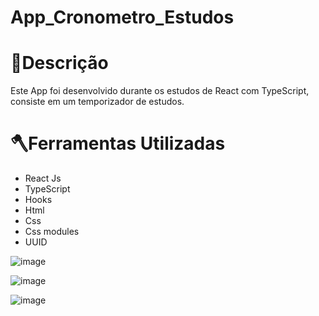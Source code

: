 # App_Cronometro_Estudos

# 📕Descrição
Este App foi desenvolvido durante os estudos de React com TypeScript, consiste em um temporizador de estudos.

# 🪓Ferramentas Utilizadas
- React Js
- TypeScript
- Hooks
- Html
- Css
- Css modules 
- UUID

![image](https://user-images.githubusercontent.com/125046205/227375094-748b13b7-1b29-49d7-9f9c-749fa3fd2e44.png)


![image](https://user-images.githubusercontent.com/125046205/227375800-b2708a98-32f3-42d6-956a-a1ba75a68d95.png)



![image](https://user-images.githubusercontent.com/125046205/227375465-c86fdcb5-cf2e-485b-ba15-c533eb7f023d.png)
